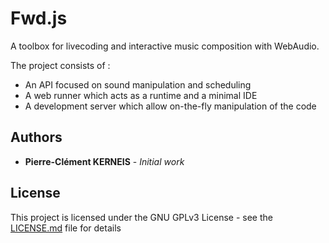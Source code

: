 # Fwd.js

A toolbox for livecoding and interactive music composition with WebAudio.

The project consists of :
- An API focused on sound manipulation and scheduling
- A web runner which acts as a runtime and a minimal IDE
- A development server which allow on-the-fly manipulation of the code

## Authors

* **Pierre-Clément KERNEIS** - *Initial work*

## License

This project is licensed under the GNU GPLv3 License - see the [LICENSE.md](LICENSE.md) file for details
